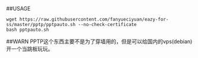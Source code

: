 ##USAGE
```shell
wget https://raw.githubusercontent.com/fanyueciyuan/eazy-for-ss/master/pptp/pptpauto.sh --no-check-certificate
bash pptpauto.sh
```
##WARN
PPTP这个东西主要不是为了穿墙用的，但是可以给国内的vps(debian)开一个当跳板玩玩。
